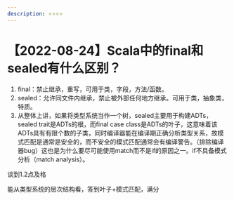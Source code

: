 ```yaml
---
description: ⭐️⭐️⭐️⭐️
---
```


# 【2022-08-24】Scala中的final和sealed有什么区别？

1. final：禁止继承，重写，可用于类，字段，方法/函数。
2. sealed：允许同文件内继承，禁止被外部任何地方继承。可用于类，抽象类，特质。
3. 从整体上讲，如果将类型系统当作一个树，sealed主要用于构建ADTs，sealed trait是ADTs的根，而final case class是ADTs的叶子，这意味着该ADTs具有有限个数的子类，同时编译器能在编译期正确分析类型关系，故模式匹配是通常是安全的，而不安全的模式匹配通常会有编译警告。（排除编译器bug）这也是为什么要尽可能使用match而不是if的原因之一。if不具备模式分析（match analysis）。

谈到1.2点及格

能从类型系统的层次结构看，答到叶子+模式匹配，满分
